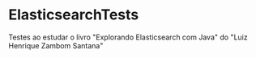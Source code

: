 # ElasticsearchTests
Testes ao estudar o livro "Explorando Elasticsearch com Java" do "Luiz Henrique Zambom Santana"
